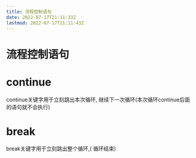 ```yaml
---
title: 流程控制语句
date: 2022-07-17T21:11:33Z
lastmod: 2022-07-17T21:11:43Z
---
```


# 流程控制语句

# continue

continue关键字用于立刻跳出本次循环, 继续下一次循环(本次循环continue后面的语句就不会执行)

# break

break关键字用于立刻跳出整个循环,( 循环结束)
